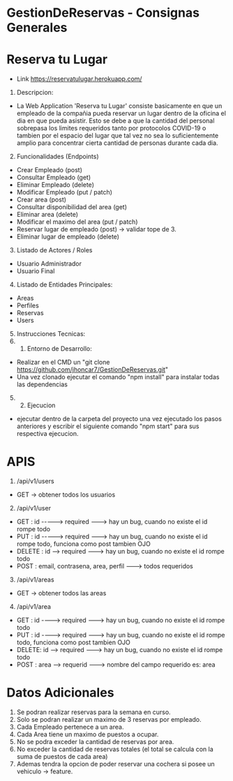 # GestionDeReservas - Consignas Generales

# Reserva tu Lugar
- Link https://reservatulugar.herokuapp.com/

1. Descripcion:
- La Web Application 'Reserva tu Lugar' consiste basicamente en que un empleado de la compañia
pueda reservar un lugar dentro de la oficina el dia en que pueda asistir. Esto se debe a que la cantidad del personal sobrepasa los limites requeridos tanto por protocolos COVID-19 o tambien por el espacio del lugar que tal vez no sea lo suficientemente amplio para concentrar cierta cantidad de personas durante cada dia.

2. Funcionalidades (Endpoints)
- Crear Empleado (post)
- Consultar Empleado (get)
- Eliminar Empleado (delete)
- Modificar Empleado (put / patch)
- Crear area (post)
- Consultar disponibilidad del area (get)
- Eliminar area (delete)
- Modificar el maximo del area (put / patch)
- Reservar lugar de empleado (post) -> validar tope de 3.
- Eliminar lugar de empleado (delete)

3. Listado de Actores / Roles
- Usuario Administrador
- Usuario Final

4. Listado de Entidades Principales:
- Areas
- Perfiles
- Reservas
- Users

5. Instrucciones Tecnicas:
5. 1.  Entorno de Desarrollo:
- Realizar en el CMD un "git clone https://github.com/jhoncar7/GestionDeReservas.git"
- Una vez clonado ejecutar el comando "npm install" para instalar todas las dependencias

5. 2. Ejecucion
- ejecutar dentro de la carpeta del proyecto una vez ejecutado los pasos anteriores y escribir el siguiente comando "npm start" para sus respectiva ejecucion.

# APIS

1. /api/v1/users
- GET -> obtener todos los usuarios


2. /api/v1/user
- GET : id -----> required   ---> hay un bug, cuando no existe el id rompe todo
- PUT : id -----> required   ---> hay un bug, cuando no existe el id rompe todo, funciona como post tambien OJO
- DELETE : id --> required   ---> hay un bug, cuando no existe el id rompe todo
- POST : email, contrasena, area, perfil ---> todos requeridos

3. /api/v1/areas
- GET -> obtener todos las areas

4. /api/v1/area
- GET : id ----> required   --->  hay un bug, cuando no existe el id rompe todo
- PUT : id ----> required   --->  hay un bug, cuando no existe el id rompe todo, funciona como post tambien OJO
- DELETE: id --> required   --->  hay un bug, cuando no existe el id rompe todo
- POST : area --> requerid ---> nombre del campo requerido es: area


# Datos Adicionales
1. Se podran realizar reservas para la semana en curso.
2. Solo se podran realizar un maximo de 3 reservas por empleado.
3. Cada Empleado pertenece a un area.
4. Cada Area tiene un maximo de puestos a ocupar.
5. No se podra exceder la cantidad de reservas por area.
6. No exceder la cantidad de reservas totales (el total se calcula con la suma de puestos de cada area)
7. Ademas tendra la opcion de poder reservar una cochera si posee un vehiculo -> feature.